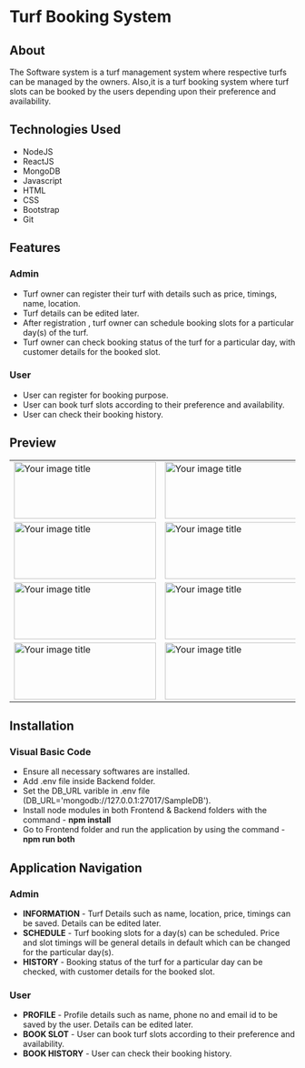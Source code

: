 # Turf Booking System
## About
The Software system is a turf management system where respective turfs can be managed by the owners. Also,it is a turf booking system where turf slots can be booked by the users depending upon their preference and availability.

## Technologies Used
* NodeJS
* ReactJS
* MongoDB
* Javascript
* HTML
* CSS
* Bootstrap
* Git
  
## Features
### Admin
* Turf owner can register their turf with details such as price, timings, name, location.
* Turf details can be edited later.
* After registration , turf owner can schedule booking slots for a particular day(s) of the turf.
* Turf owner can check booking status of the turf for a particular day, with customer details for the booked slot.
### User
* User can register for booking purpose.
* User can book turf slots according to their preference and availability.
* User can check their booking history.

## Preview
<table>
  <tr>
    <td><img src="https://github.com/ani1100/turfers/assets/112768196/6740288b-10e9-4e50-9d66-4e39966f2224" alt="Your image title" width="250" height="100"/></td>
    <td><img src="https://github.com/ani1100/turfers/assets/112768196/604e7c79-cd21-4e73-a78c-504117df7cdd" alt="Your image title" width="250" height="100"/></td>
    <td><img src="https://github.com/ani1100/turfers/assets/112768196/16628ff1-1ff7-4f99-b6c8-d90b8e5bc221" alt="Your image title" width="250" height="100"/></td>
  </tr>
  <tr>
      <td><img src="https://github.com/ani1100/turfers/assets/112768196/cac0f447-4300-4ef7-b00a-50094d8c609e" alt="Your image title" width="250" height="100"/></td>
      <td><img src="https://github.com/ani1100/turfers/assets/112768196/f2c93920-aac1-43ac-9204-6710b1a58b37" alt="Your image title" width="250" height="100"/></td>
      <td><img src="https://github.com/ani1100/turfers/assets/112768196/f95ccb95-eb6c-4d92-8d07-0d64b5165c4c" alt="Your image title" width="250" height="100"/></td>
  </tr>
  <tr>
    <td><img src="https://github.com/ani1100/turfers/assets/112768196/27cf2b46-8664-403c-afe7-79fe54b873ae" alt="Your image title" width="250" height="100"/></td>
    <td><img src="https://github.com/ani1100/turfers/assets/112768196/90bc8d4e-bc89-41f2-9f33-1f7e8bb8f91a" alt="Your image title" width="250" height="100"/></td>
    <td><img src="https://github.com/ani1100/turfers/assets/112768196/dd9dfed9-6ccf-46f0-832e-14e39c49ed70" alt="Your image title" width="250" height="100"/></td>
  </tr>
  <tr>
    <td><img src="https://github.com/ani1100/turfers/assets/112768196/f355fea6-9414-4486-a7f0-adc997ed0990" alt="Your image title" width="250" height="100"/></td>
    <td><img src="https://github.com/ani1100/turfers/assets/112768196/2f8bb359-264a-48c8-acd8-819784581e8c" alt="Your image title" width="250" height="100"/></td>
    <td><img src="https://github.com/ani1100/turfers/assets/112768196/4a052b5a-5467-4a9a-8580-eea65b40196a" alt="Your image title" width="250" height="100"/></td>
  </tr>
</table>

## Installation
### Visual Basic Code
* Ensure all necessary softwares are installed.
* Add .env file inside Backend folder.
* Set the DB_URL varible in .env file (DB_URL='mongodb://127.0.0.1:27017/SampleDB').
* Install node modules in both Frontend & Backend folders with the command - **npm install**
* Go to Frontend folder and run the application by using the command - **npm run both**

## Application Navigation
### Admin
* **INFORMATION** - Turf Details such as name, location, price, timings can be saved. Details can be edited later.
* **SCHEDULE** - Turf booking slots for a day(s) can be scheduled. Price and slot timings will be general details in default which can be changed for the particular day(s). 
* **HISTORY** - Booking status of the turf for a particular day can be checked, with customer details for the booked slot.
### User
* **PROFILE** - Profile details such as name, phone no and email id to be saved by the user. Details can be edited later.
* **BOOK SLOT** - User can book turf slots according to their preference and availability.
* **BOOK HISTORY** - User can check their booking history.



